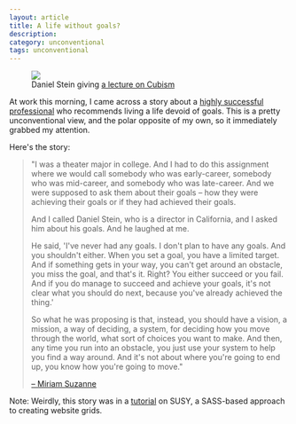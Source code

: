 ```yaml
---
layout: article
title: A life without goals?
description:
category: unconventional
tags: unconventional
---
```


<figure>
	<img src="https://s3.amazonaws.com/rtmup.com/blog_images/nogoals/daniel.jpg">
	<figcaption>Daniel Stein giving <a href="https://vimeo.com/34586419">a lecture on Cubism</a></figcaption>
</figure>

<p>At work this morning, I came across a story about a <a href="http://www.danielstein.org/cv.html">highly successful professional</a> who recommends living a life devoid of goals. This is a pretty unconventional view, and the polar opposite of my own, so it immediately grabbed my attention.</p>

<p>Here's the story:</p>

<blockquote>
<p>"I was a theater major in college. And I had to do this assignment where we would call somebody who was early-career, somebody who was mid-career, and somebody who was late-career. And we were supposed to ask them about their goals – how they were achieving their goals or if they had achieved their goals.</p>
<p>And I called Daniel Stein, who is a director in California, and I asked him about his goals. And he laughed at me.</p>
<p> He said, 'I've never had any goals. I don't plan to have any goals. And you shouldn't either. When you set a goal, you have a limited target. And if something gets in your way, you can't get around an obstacle, you miss the goal, and that's it. Right? You either succeed or you fail. And if you do manage to succeed and achieve your goals, it's not clear what you should do next, because you've already achieved the thing.'</p>
<p>So what he was proposing is that, instead, you should have a vision, a mission, a way of deciding, a system, for deciding how you move through the world, what sort of choices you want to make. And then, any time you run into an obstacle, you just use your system to help you find a way around. And it's not about where you're going to end up, you know how you're going to move."</p>
<citation><a href="https://twitter.com/mirisuzanne">– Miriam Suzanne</a></citation>
</blockquote>

<p>Note: Weirdly, this story was in a <a href="https://vimeo.com/93045089">tutorial</a> on SUSY, a SASS-based approach to creating website grids.</p>